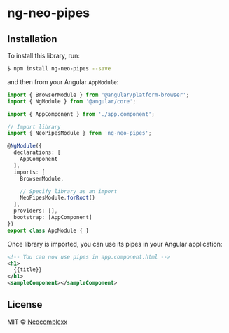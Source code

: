 # ng-neo-pipes

## Installation

To install this library, run:

```bash
$ npm install ng-neo-pipes --save
```


and then from your Angular `AppModule`:

```typescript
import { BrowserModule } from '@angular/platform-browser';
import { NgModule } from '@angular/core';

import { AppComponent } from './app.component';

// Import library
import { NeoPipesModule } from 'ng-neo-pipes';

@NgModule({
  declarations: [
    AppComponent
  ],
  imports: [
    BrowserModule,

    // Specify library as an import
    NeoPipesModule.forRoot()
  ],
  providers: [],
  bootstrap: [AppComponent]
})
export class AppModule { }
```

Once library is imported, you can use its pipes in your Angular application:

```xml
<!-- You can now use pipes in app.component.html -->
<h1>
  {{title}}
</h1>
<sampleComponent></sampleComponent>
```

## License

MIT © [Neocomplexx](mailto:info@neocomplexx.com)
